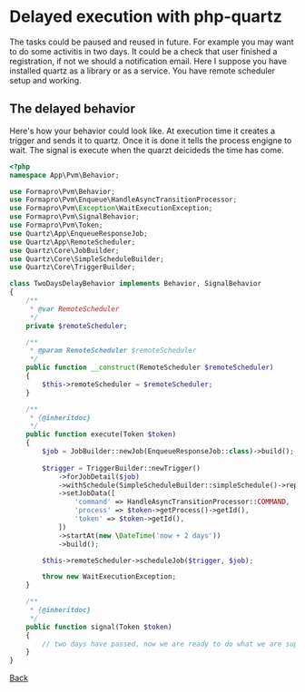 # Delayed execution with php-quartz
  
The tasks could be paused and reused in future. 
For example you may want to do some activitis in two days. 
It could be a check that user finished a registration, if not we should a notification email.
Here I suppose you have installed quartz as a library or as a service.
You have remote scheduler setup and working.
 

## The delayed behavior

Here's how your behavior could look like. 
At execution time it creates a trigger and sends it to quartz. Once it is done it tells the process engigne to wait.
The signal is execute when the quarzt deicideds the time has come. 
 
```php
<?php
namespace App\Pvm\Behavior;

use Formapro\Pvm\Behavior;
use Formapro\Pvm\Enqueue\HandleAsyncTransitionProcessor;
use Formapro\Pvm\Exception\WaitExecutionException;
use Formapro\Pvm\SignalBehavior;
use Formapro\Pvm\Token;
use Quartz\App\EnqueueResponseJob;
use Quartz\App\RemoteScheduler;
use Quartz\Core\JobBuilder;
use Quartz\Core\SimpleScheduleBuilder;
use Quartz\Core\TriggerBuilder;

class TwoDaysDelayBehavior implements Behavior, SignalBehavior
{
    /**
     * @var RemoteScheduler
     */
    private $remoteScheduler;

    /**
     * @param RemoteScheduler $remoteScheduler
     */
    public function __construct(RemoteScheduler $remoteScheduler) 
    {
        $this->remoteScheduler = $remoteScheduler;
    }

    /**
     * {@inheritdoc}
     */
    public function execute(Token $token)
    {
        $job = JobBuilder::newJob(EnqueueResponseJob::class)->build();
        
        $trigger = TriggerBuilder::newTrigger()
            ->forJobDetail($job)
            ->withSchedule(SimpleScheduleBuilder::simpleSchedule()->repeatForever())
            ->setJobData([
                'command' => HandleAsyncTransitionProcessor::COMMAND,
                'process' => $token->getProcess()->getId(),
                'token' => $token->getId(),
            ])
            ->startAt(new \DateTime('now + 2 days'))
            ->build();

        $this->remoteScheduler->scheduleJob($trigger, $job);

        throw new WaitExecutionException;
    }

    /**
     * {@inheritdoc}
     */
    public function signal(Token $token)
    {
        // two days have passed, now we are ready to do what we are supposed to do in two days.
    }
}
```

[Back](../README.md)
